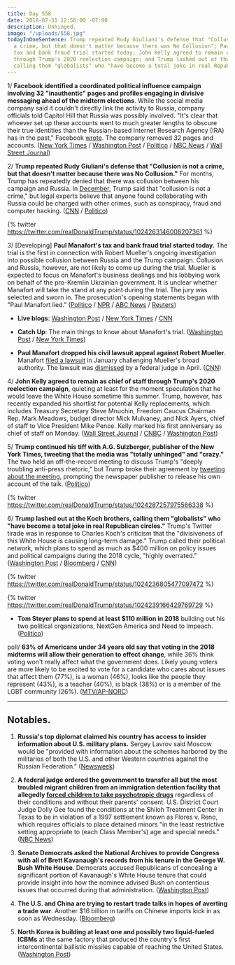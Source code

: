 ```yaml
---
title: Day 558
date: 2018-07-31 12:56:00 -07:00
description: Unhinged.
image: "/uploads/558.jpg"
todayInOneSentence: Trump repeated Rudy Giuliani's defense that "Collusion is not
  a crime, but that doesn't matter because there was No Collusion"; Paul Manafort's
  tax and bank fraud trial started today; John Kelly agreed to remain chief of staff
  through Trump's 2020 reelection campaign; and Trump lashed out at the Koch brothers,
  calling them "globalists" who "have become a total joke in real Republican circles."
---
```


1/ **Facebook identified a coordinated political influence campaign involving 32 "inauthentic" pages and profiles engaging in divisive messaging ahead of the midterm elections**. While the social media company said it couldn't directly link the activity to Russia, company officials told Capitol Hill that Russia was possibly involved. "It's clear that whoever set up these accounts went to much greater lengths to obscure their true identities than the Russian-based Internet Research Agency (IRA) has in the past," Facebook [wrote](https://newsroom.fb.com/news/2018/07/removing-bad-actors-on-facebook/). The company removed 32 pages and accounts. ([New York Times](https://www.nytimes.com/2018/07/31/us/politics/facebook-political-campaign-midterms.html) / [Washington Post](https://www.washingtonpost.com/technology/2018/07/31/facebook-says-it-has-uncovered-coordinated-disinformation-operation-ahead-midterm-elections/) / [Politico](https://www.politico.com/story/2018/07/31/facebook-suspends-inauthentic-propaganda-accounts-752615) / [NBC News](https://www.nbcnews.com/tech/tech-news/facebook-says-it-found-new-covert-disinformation-campaign-n896211) / [Wall Street Journal](https://www.wsj.com/articles/facebook-removes-fake-accounts-that-displayed-activity-consistent-with-russian-efforts-during-2016-election-1533055712))

2/ **Trump repeated Rudy Giuliani's defense that "Collusion is not a crime, but that doesn't matter because there was No Collusion."** For months, Trump has repeatedly denied that there was collusion between his campaign and Russia. In [December](https://whatthefuckjusthappenedtoday.com/2017/12/29/day-344/#1-trump-the-russia-investigation-mak), Trump said that "collusion is not a crime," but legal experts believe that anyone found collaborating with Russia could be charged with other crimes, such as conspiracy, fraud and computer hacking. ([CNN](https://www.cnn.com/2018/07/31/politics/donald-trump-collusion-defense-tweet/index.html) / [Politico](https://www.politico.com/story/2018/07/31/trump-collusion-not-a-crime-751332))

{% twitter https://twitter.com/realDonaldTrump/status/1024263146008207361 %}

3/ \[Developing\] **Paul Manafort's tax and bank fraud trial started today.** The trial is the first in connection with Robert Mueller's ongoing investigation into possible collusion between Russia and the Trump campaign. Collusion and Russia, however, are not likely to come up during the trial. Mueller is expected to focus on Manafort's business dealings and his lobbying work on behalf of the pro-Kremlin Ukrainian government. It is unclear whether Manafort will take the stand at any point during the trial. The jury was selected and sworn in. The prosecution's opening statements began with "Paul Manafort lied." ([Politico](https://www.politico.com/story/2018/07/31/jury-seated-in-manafort-trial-752691) / [NPR](https://www.npr.org/2018/07/31/630865101/manafort-heads-to-court-as-first-defendant-in-mueller-probe-to-face-trial) / [ABC News](https://abcnews.go.com/Politics/manafort-trial-mueller-investigation-set-underway/story?id=56910276) / [Reuters](https://www.reuters.com/article/us-usa-trump-russia-manafort-jury/jury-in-manafort-trial-selected-opening-arguments-set-to-begin-idUSKBN1KL2O1))

* **Live blogs**: [Washington Post](https://www.washingtonpost.com/news/local/wp/2018/07/31/paul-manafort-trial-live-coverage/) / [New York Times](https://www.nytimes.com/2018/07/31/us/politics/paul-manafort-trial.html) / [CNN](https://www.cnn.com/politics/live-news/manafort-trial/index.html)

* **Catch Up**: The main things to know about Manafort's trial. ([Washington Post](https://www.washingtonpost.com/local/public-safety/the-manafort-trial-what-you-need-to-know/2018/07/26/cccede98-8136-11e8-b851-5319c08f7cee_story.html) / [New York Times](https://www.nytimes.com/2018/07/29/us/politics/paul-manafort-trial.html))

* **Paul Manafort dropped his civil lawsuit appeal against Robert Mueller**. Manafort [filed a lawsuit](https://whatthefuckjusthappenedtoday.com/2018/01/03/day-349/#3-paul-manafort-sued-robert-mueller) in January challenging Mueller's broad authority. The lawsuit was [dismissed](https://whatthefuckjusthappenedtoday.com/2018/04/27/day-463/) by a federal judge in April. ([CNN](https://www.cnn.com/2018/07/30/politics/manafort-appeal-civil-case-mueller/index.html))

4/ **John Kelly agreed to remain as chief of staff through Trump's 2020 reelection campaign**, quieting at least for the moment speculation that he would leave the White House sometime this summer. Trump, however, has recently expanded his shortlist for potential Kelly replacements, which includes Treasury Secretary Steve Mnuchin, Freedom Caucus Chairman Rep. Mark Meadows, budget director Mick Mulvaney, and Nick Ayers, chief of staff to Vice President Mike Pence. Kelly marked his first anniversary as chief of staff on Monday. ([Wall Street Journal](https://www.wsj.com/articles/john-kelly-has-told-white-house-staff-trump-asked-him-to-stay-in-post-through-2020-1533053182) / [CNBC](https://www.cnbc.com/2018/07/31/john-kelly-agrees-to-stay-at-white-house-for-forseeable-future.html) / [Washington Post](https://www.washingtonpost.com/politics/john-kelly-intends-to-remain-as-trumps-chief-of-staff-through-2020-reelection/2018/07/31/832bbf1c-94dd-11e8-810c-5fa705927d54_story.html))

5/ **Trump continued his tiff with A.G. Sulzberger, publisher of the New York Times, tweeting that the media was "totally unhinged" and "crazy."** The two held an off-the-record meeting to discuss Trump's "deeply troubling anti-press rhetoric," but Trump broke their agreement by [tweeting about the meeting](https://whatthefuckjusthappenedtoday.com/2018/07/30/day-557/#3-trump-accused-journalists-of-being), prompting the newspaper publisher to release his own account of the talk. ([Politico](https://www.politico.com/story/2018/07/31/trump-criticize-media-751422))

{% twitter https://twitter.com/realDonaldTrump/status/1024287257975566338 %}

6/ **Trump lashed out at the Koch brothers, calling them "globalists" who "have become a total joke in real Republican circles."** Trump's Twitter tirade was in response to Charles Koch's criticism that the "divisiveness of this White House is causing long-term damage." Trump called their political network, which plans to spend as much as $400 million on policy issues and political campaigns during the 2018 cycle, "highly overrated." ([Washington Post](https://www.washingtonpost.com/politics/a-total-joke-trump-lashes-out-at-koch-brothers-after-political-network-slams-white-house/2018/07/31/063a28ae-94ab-11e8-80e1-00e80e1fdf43_story.html) / [Bloomberg](https://www.bloomberg.com/news/articles/2018-07-31/trump-calls-kochs-a-total-joke-after-break-with-gop-candidate) / [CNN](https://www.cnn.com/2018/07/31/politics/trump-koch-brothers/index.html))

{% twitter https://twitter.com/realDonaldTrump/status/1024236805477097472 %}

{% twitter https://twitter.com/realDonaldTrump/status/1024239166429769729 %}

* **Tom Steyer plans to spend at least $110 million in 2018** building out his two political organizations, NextGen America and Need to Impeach. ([Politico](https://www.politico.com/story/2018/07/31/steyer-democrats-millions-midterms-751245))

poll/ **63% of Americans under 34 years old say that voting in the 2018 midterms will allow their generation to effect change**, while 36% think voting won't really affect what the government does. Likely young voters are more likely to be excited to vote for a candidate who cares about issues that affect them (77%), is a woman (46%), looks like the people they represent (43%), is a teacher (40%), is black (38%) or is a member of the LGBT community (26%). ([MTV/AP-NORC](http://www.apnorc.org/projects/Pages/HTML%20Reports/youth-midterm-election.aspx))

---

## Notables.

1. **Russia's top diplomat claimed his country has access to insider information about U.S. military plans.** Sergey Lavrov said Moscow would be "provided with information about the schemes harbored by the militaries of both the U.S. and other Western countries against the Russian Federation." ([Newsweek](https://www.newsweek.com/russia-says-it-will-know-us-military-plans-they-happen-1048779))

2. **A federal judge ordered the government to transfer all but the most troubled migrant children from an immigration detention facility that allegedly [forced children to take psychotropic drugs](https://www.nbcnews.com/health/kids-health/u-s-centers-force-migrant-children-take-drugs-lawsuit-n885386?icid=related)** regardless of their conditions and without their parents' consent. U.S. District Court Judge Dolly Gee found the conditions at the Shiloh Treatment Center in Texas to be in violation of a 1997 settlement known as Flores v. Reno, which requires officials to place detained minors "in the least restrictive setting appropriate to (each Class Member's) age and special needs." ([NBC News](https://www.nbcnews.com/news/us-news/judge-orders-most-migrant-children-removed-texas-facility-uses-psychotropic-n895966))

3. **Senate Democrats asked the National Archives to provide Congress with all of Brett Kavanaugh's records from his tenure in the George W. Bush White House**. Democrats accused Republicans of concealing a significant portion of Kavanaugh's White House tenure that could provide insight into how the nominee advised Bush on contentious issues that occurred during that administration. ([Washington Post](https://www.washingtonpost.com/politics/senate-democrats-ask-archives-for-all-of-kavanaughs-records-during-his-white-house-years/2018/07/31/065896a6-94cc-11e8-8ffb-5de6d5e49ada_story.html))

4. **The U.S. and China are trying to restart trade talks in hopes of averting a trade war**. Another $16 billion in tariffs on Chinese imports kick in as soon as Wednesday. ([Bloomberg](https://www.bloomberg.com/news/articles/2018-07-31/u-s-china-said-to-seek-to-restart-talks-to-defuse-trade-war))

5. **North Korea is building at least one and possibly two liquid-fueled ICBMs** at the same factory that produced the country's first intercontinental ballistic missiles capable of reaching the United States. ([Washington Post](https://www.washingtonpost.com/world/national-security/us-spy-agencies-north-korea-is-working-on-new-missiles/2018/07/30/b3542696-940d-11e8-a679-b09212fb69c2_story.html))



